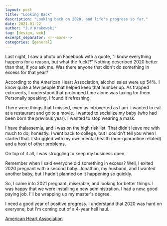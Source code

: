 ```yaml
---
layout: post
title: "Looking Back"
description: "Looking back on 2020, and life's progress so far."
date: 2021-01-22
author: "J.V Krakowski"
tag: [design, web]
excerpt_separator: <!--more-->
categories: [general]
---
```



Last night, I saw a photo on Facebook with a quote, "I know everything happens for a reason, but what the fuck?!" Nothing described 2020 better than that, if you ask me. Was there anyone that didn't do something in excess for that year? 

According to the American Heart Association, alcohol sales were up 54%. I know quite a few people that helped keep that number up. As trapped extroverts, I understood that prolonged time alone was taxing for them. Personally speaking, I found it refreshing. 

There were things that I missed, even as introverted as I am. I wanted to eat at a restaurant and go to a movie. I wanted to socialize my baby (who had been born the previous year). I wanted to stop wearing a mask. 

I have thalassemia, and I was on the high risk list. That didn't leave me with much to do, honestly. I went back to college, but I couldn't tell you when I started that. I struggled with my own mental health (non-quarantine related) and a host of other problems. 

On top of it all, I was struggling to keep my business open.  

Remember when I said everyone did something in excess? Well, I exited 2020 pregnant with a second baby. Jonathan, my husband, and I wanted another baby, but I hadn't planned on it happening so quickly. 

So, I came into 2021 pregnant, miserable, and looking for better things. I was happy that we were installing a new administration. I had a new, good paying job. I'll be wrapping up my master's degree.

I need a good year of positive progress. I understand that 2020 was hard on everyone, but I'm coming out of a 4-year hell haul. 

[American Heart Association]

[American Heart Association]: https://www.heart.org/en/news/2020/07/01/covid-19-pandemic-brings-new-concerns-about-excessive-drinking
